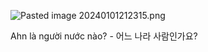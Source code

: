 ![Pasted image 20240101212315.png](app://b169f868cb875328af11d7e30a276ce824e1/Users/user/obsidian/MyHeart/Pasted%20image%2020240101212315.png?1704111795210)

Ahn là người nước nào? - 어느 나라 사람인가요?
